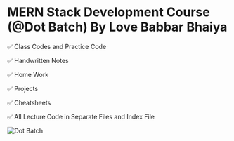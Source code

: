 # MERN Stack Development Course (@Dot Batch) By Love Babbar Bhaiya

✅ Class Codes and Practice Code

✅ Handwritten Notes

✅ Home Work

✅ Projects

✅ Cheatsheets

✅ All Lecture Code in Separate Files and Index   File

![Dot Batch](https://user-images.githubusercontent.com/71000042/210425167-f8fdcc84-4117-4c14-8952-d82402ab95f5.jpg)
